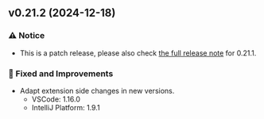 ## v0.21.2 (2024-12-18)

### ⚠️ Notice

* This is a patch release, please also check [the full release note](https://github.com/TabbyML/tabby/releases/tag/v0.21.1) for 0.21.1.

### 🧰 Fixed and Improvements

* Adapt extension side changes in new versions.
  - VSCode: 1.16.0
  - IntelliJ Platform: 1.9.1
